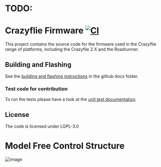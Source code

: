 # TODO:

# Crazyflie Firmware  [![CI](https://github.com/bitcraze/crazyflie-firmware/workflows/CI/badge.svg)](https://github.com/bitcraze/crazyflie-firmware/actions?query=workflow%3ACI)

This project contains the source code for the firmware used in the Crazyflie range of platforms, including the Crazyflie 2.X and the Roadrunner.

## Building and Flashing
See the [building and flashing instructions](https://github.com/bitcraze/crazyflie-firmware/blob/master/docs/building-and-flashing/build.md) in the github docs folder.

### Test code for contribution

To run the tests please have a look at the [unit test documentation](https://www.bitcraze.io/documentation/repository/crazyflie-firmware/master/development/unit_testing/).

## License

The code is licensed under LGPL-3.0

# Model Free Control Structure
![image]([https://github.com/UVM-AIRLAB/CF_MFC/assets/112403419/bf0919c6-d3d3-4e79-a21f-297187211601](https://viewer.diagrams.net/?tags=%7B%7D&highlight=0000ff&edit=_blank&layers=1&nav=1&title=MFC%20Structure.drawio#R7V1bs5s4Ev41rpp5wIW483guyexDspvdZHYmeUlhg20mGLyAzzmeX78SSBgJcTm2BHaOk6rECHFTd399kdQ90x%2B2L7%2Bl3m7zMfGDaKap%2FstMf5xpmq4ZAP6HWg5lC1AdvWxZp6GP244Nn8O%2FA9IRt%2B5DP8iojnmSRHm4oxuXSRwHy5xq89I0eaa7rZKIfurOWweNhs9LL2q2%2FhH6%2BaZsdUz12P6PIFxvyJOBis9sPdIZ3yLbeH7yXDYVffR3M%2F0hTZK8%2FLV9eQgiNHpkXMobvW85W71YGsT5kAvuzcPDIjhk%2BeKH76fRN%2F%2F3x38qmlne5smL9viLZ5oVwRverxJ4X%2Fja%2BQGPhfW%2FfUJOKFlBqTvYAVg7SO7743n4a43%2B%2F5J6f0GSJOkB9votiIPUgwfk9vBFyyeUnfEYVQ%2FT0mQf%2BwF6dxWeft6EefB55y3R2WfIa7Btk28jeASqq%2BtjgYfnKUjz4KXWhMfmtyDZBnnxZvisUtEUs6qOh%2Bb5SHag4y6bGskNPO6qh1ltXd37SA34AxPkFcQBqs2hDjNOgQ%2F5FR8mab5J1knsRe%2BOrff0SB77fEiSHR6%2Fv4I8P2Dh8%2FZ5MnB0s2SfLoMu9nKxyHrpOsg7OuoYFdDXdFIrDSIvD59o6ZQw8s75cmG0yEVA7pTtF6TtUBOLWvNQYUHD9sFbQPClCOdF4TqGv5eQcEEKG5A4hBDc7vCJbej7JY8E8MW9RXE%2FxCW7JIzzYlTN%2B5n5yGWCHp5lJa%2FCaPwYCga5EqnOVUIHLJMKvtNgLsA3%2F4Q%2Bp3Znk3tXcoNktcogt7JMVL3h6XxF5KFLoIuhD9J3T0FJAVCjW0HjT0kW5mGC6LdI8jzZIlYiygURz%2FeyTSXvDR6o8QfLDjkCBHSvHXqX7csaKfV5EEGipajffBtmS%2FiZXhwk%2B2weIRD8vthHC0EQbDIQrBlNDLY4EGzKQmCC9130IsMVbgtTon98e4kZoRP33vLHuoDuhySCahM9S18Vf2CX4mF32a40eQo6k4NV%2BIKIf4%2Ff53GT58hWukMjob1f%2BrExD6EkrkKoFNL5Ej5Re%2B97uQf%2FQ%2B0Z%2Bj%2BJyU8TaPiEEiaZreyifaYE211%2BUIDmzHfxWgjhDYbwhMo1wmscwktTvTq4EZ4m%2FDaMpVBeZyhvN0V%2BVMoTj2VcEyt4CfM%2F0eVz13Xw8dfiWLfI8eMLvn9xcKgdfArSEH49gveirZUw4syrFsVqa0hpH%2F8ARqzduWm6xz8m%2FYDSnsT3rLsyDf1tuHPbYBiH4YjS5mzcTJQqB2q765TtvPgsE3GmwY8zvn6f2ffI%2B7Ufy4a6kVg84uLNQaMNEU6xBnXHcmmai7EGNd5N5RuDxLiZBmkAlFOXQhpNB91IE8Pv%2FbN%2BUF5nksPjZcURdR0LUa%2BCrV4%2F08BE6%2FUzDXscIASaRTGVxSCdbHACVis47bjIFIVxoBAFW2ATCmSZLegkyBPGqGY%2B7DZhB9bRrm%2FVvLsG%2FCNKQog37Gj6eYhHHF6GG%2BVhHABGvyH9s5LLUmkThSiaU6k3gkqyJlFJIhULAgv8JOjBUJa1Q1vWlkn0nwDLulfzkBgFo3kGKzfpKgq4wwzoxo16btNi1ItDGF6QXLSCyjdB7g1WUZeLb8QsEIFvhkrUEZkxEaKc9NHsb63BOH8kaeQjaU7gP%2FeJjz74Ll7DIdHUL6kXZ6sk3XpF2IYl8ujzVZpKR7EHTldpjrTIiTGJ8iD%2BDIXtZieytw5%2FLxaLn6dq80kZ6o4e3gBN6RAc3th%2FP1xtWINYtWfjqDoHJpkyO5dn3LGQ07SvRdJ5Ntyp5ubpqEGiDv1G4oVNgwOJ0%2BBE9tUA2VVlEOCKTStT5Ly3BhxuUPJMhNB13k1HsLQGrGN5u9PeGj1JYjSnPked8zZ4Ms8Q621NfUqZ89ZpqptTT3sOWJnytqguZ8LboMluT7zOwZwm4CfIkjvdIiPo2W%2BRGRdmkfHkVKhFRsyxIuR1zQaZyFiX5mrMmkExFpnGvekIHtyAhW1v1yJzaZAG1sTLEM3barQxTDLALFcCztTamReDe9N0l2OUAcAQ3p3YGidxoBrh%2F5MUlz1A5ZvCnxBBWU4YewZCG7BhhjdqlrRRa641%2BBTmy81lDxvgrHUed9zIqrrrdAKqcG6xX0RjYrq21RPV5S4iaCVzr79g8yO4A1wSu8UIPdfCZAINOmDYSPb8vMYzNaV4LLvsmgPIRApF%2BSs2jTIzCe6KQV8vz12xb%2B5Kl%2FnCBJU0Z2J%2Fxb75K6P4KyYD7erE%2Fop981fG8VcsVqdP7K%2FYTX%2Flq%2Fd82XY3b6fZuHa3c%2B3b%2B8kI9lvFOBZ7KVF0vX3NqKDFTR%2B%2FhzMNvp36Bf24zlVOjsglDcBlV7QJsUgt3j1HMEibm%2F8%2BJkV2E%2FXxEHvbcJlNDniGwQYa5sTH6IO86lLxmDdJrOEMiBOOXHw%2Bdtgd8CwFWtZ73qWpd6h1w8Le%2FhzAf07b4v6e%2FvBH%2BQZipau5e%2B0%2F4RpeUi3Kvhghsy5SyPTrEjLxyx75zMwi4ti7MrX2XZmCQmH7n2ItJeFfMYaHY4pZXz3axhRnko0UZ4iv8DUyw8R36I41cfIrIFveMPm99sU3hIXFBLNtJteHmGC2ybvnCNI9SdqH06W7ZUZLunTr6tjambdVXY52vuqJKkfkJnlgkhWNYqam5MsvWRxWY5PPQZwlaYYeHyMn5XPu5WjL6LssD7dl0tOJ3ZRqaoAsNx%2B66EDablF3SGKI2L9DOXwRf0deloVLemDoUYS9MfyhOX%2BMFmRiH41uGK9nzJqBKv3AmVvAeiOghGt6UbRGEJNDD9J2prTYTk%2B4YWgqLjZ%2Fm6XKiVuwL2y6NsOCEuIQQJOYW%2BAzfFiwJWiRXZ8ecIXZeOrccMkGFDG5BIiCYaNqYymJKg24SHgj21aPMPW1DmGvxawLgSJWNTUQZCgUAbLsgLCQPsyAfC0Usc8hLywXinTp1ik2TK%2FUKj1KnJhUW651HnfTWTnGQJwBi25ORhzDphZWgrkK3cJRF1a25E%2BaCrU0iw8Cr0YtdvuvLmnip7Lux0Ut6RGzKlh2tbglNEUqUM%2FELfoNyEpPazwY02TCmGMzMOaMi2KD84%2BOg2LAEWR76Y1Mz3JQzJwExNqn7QStFsIzdle6TugosyIgzFQ1uuiHlKXrJGvgGIjWXBwpDtFM1WAQTe9zCAVDGqlpcimQBgRBmmJYzII1YM31WvJ615ECcYo5jaXG07tCLbWv12uiCVuPgCw0QRMeCmBqI7Gz4TIhTULwvgZprJF23NUnHNJcWzFX9tft%2Ft%2Bbxe4hf%2F%2FvIPnj0iCtFRFej2kWE2wDQE6MrPGgkUCMFwMRaqn9eb1GmsglGbZFp5ITY6MpDJ9Xs2ZjQNqABFjXuCtaVJLLCUo4ttllek9q3MFoqFtq950kLznROdum4GG1ye2i9k8pBgPpvEyF426gAtUipuutV3C6wBFmHaOoF0X4oSkEXm00tD1IlNHwr49fnr6qf99lX%2BIofj4En91PvtJuMgidV7v%2B4gGgFTNOcIMsKaW8mDw%2B2mjWA0maOhEQMcuYoId5AhJlEHHypstWNL8Po%2BNDK78uTuKgbMHniTVSOnKqYVBWjFGVNrySUoa0iYtqDqq18A%2FDXUPLpSiWZs%2F1ehXExmOc%2BmOG1UgUxsncXHNiXajrL2tYybsIKLSBLSYipMuIaXMDJAOWGrzKPF1B%2BKjlbXi00F9RZqvLGBVa02w1HI7Z2lgTeYrdyo8vcYYPWwqr1Fsi8ZiZ7zQkIPBnTn5jYZnaD9DZhfp6c0B56WYMW9JwTrLb8WId9fqGDu5wYRbqjYKSCjDjJ23oeu1bCig%2ByrHJGDkpLGXlgOKSi7fwhyHX20oFJCUFlMLumjJAE4xlpQLi0p23VuJN011OCijFYDZeGJwCcKMS%2FlYT6lVa2BmqhYVvrj6LygOKw7xhLazpF6aFB0xqvS00lqOFNdBP91HBmLzPjfCS1TBL%2BcnVMBgQm7lRXgTlmQQSk1venIqtn%2BA%2FFzWHrJv0oOkumHMkxuXpSGdum7KG7npCSMd1cqhqBW2sil3522vCEobrtWGdizJhQTOSBNAdH97N7jUyF%2BGHTzPeVMcieUEzHUUqATTXsUhSiEkKbC6GUl2WyIdOpevFLyh5CsoC6uD%2FgQp%2BLTsWcyYrbxtGh7L7Bw9VHUedMi%2FOlAySaVXrWptesfD0igqlLlewfXxXvK6XljMn6qLCYoV5JQ0VL0aP0QyT%2FLDwS%2B0qaEe9vUWWRPs8KM9tIZVDfEYlbxDGaIahaqP%2FxRxfk2PUz7JNcvXfCkL0F3x92YZRoOhpANLzKczCRRiFOR6s4jgKmFkmtZi1pOi1D5XIOyT7XAm8DM2VHBt20AtoNPC7KZvkCcEnr3PbuWQXxJ3X1Ts0Z8rOYsPOIYnXSraEDxf%2BVJYb%2Bliq8y13%2Fgqx%2Fj6KStaX%2BbK6xvDuuW%2BuPIXBswS6toh1nkLEIAjeRgjEaKsI%2BdioeRP6fhD3Sz1k2SiMMfLg%2Bf7%2B7%2F8rq0ZArR8q8HYyhkV5DhY%2FQoinBVJukyTfVH3DGH6cF3GAyNDZsVEwvGRLZDD1jw4XrGqDk3sLjHC1j1GpLvBB9LfCaxBGRK8YZQijsYxh3Xm%2BD08qxMwvkNdLf1EU%2BPT%2Flo%2Bm%2B2A9Ak1upT7UxeZ8cxDr%2FFeQ5EDzP4fywBedKNwN6MXoTZOoy9oP%2FL3lwDFCovphCv2binWiPG0yITDsSp3XNSxgVSgtvnX9x3Do0YhiOBQAowKDYrRwyI18IED5vgsjpfbjV0anO00mR56YEoUZHEjECKskVfxkD98OjfPyB83c6T7gXJx4pSHd0dFLQ9ixXP1R6%2FcJeYwa2n3aJVNpsC7W07IP3sGrlXi%2FXQQp1R%2F08WnxVNHiVphzSNkpnv%2FXPstZfuKhOgJnWtQwu6B8V8RaUufaOTqANTMpRG1hsBYe7xxV9JwP3qFL%2BhfpSSPbpSuX%2BzSrTsI3GDAe6BaQzbdKkoaUTXwkTBc37tIgg4%2F3coYn6U9tXW11eR%2BrRsEK09q0jLlruZWHkmCgBZprzPUK6liXxpmblkOdrLtGjENUl%2BKQFlyEsWeMPWhdiibM1sTC0BjCOmX8YOXtowHE2cNBgQMTFWE0Giwo30oB%2FdIXxP6%2FVg%2BlPmznShR5Q4MwTuup4%2B2H2S7yDgSuCpBcRAlSRjS7Ho390owhzDo3B3gBR%2B5WuR4tUE%2BwB9ssvWUZxcvEq52eweqyLkhcuK4dqtWWDS2Er2Fc%2BZoW6hyGRR4ryDLbdWiHPbRB%2BaDJGnPYwtFxLMQw6mEZfHk5HhuIO3nt5BOyROK87fRzTfHZ5JvxXdMAVSNtufCIhlqHdp%2FregtINu%2BY7Eri1Inf7PUjSOOO06vAy%2FdpAFEmz2G3rHNYEJ909eTGkDosW2%2B3CzyogJZ4ZDCBG4CJp5yJbVvwN0PxYhP3Q2ml4B86oMx3JfX8cI9fG628bgS0cGMTMMqux8BcBy73icxpDggcPw8%2FqgS3HsntlbQsgIDje%2BkBAtoqQe9VbyyPcWu0pjHusGPwB0tlvzH%2FPswLVJ0Rs1K8cdQVKYBSDc3a0MuKyah%2BZKzDAfIiIJ8vCbnTLTGQqV5F4M%2FL4O%2Bejl4E%2BTkuEoN2d6SJ3OhGSffRm2zFB6YLX%2Fr5L8MR%2FkbHOjo2TlIAWT%2Fb5uQ0MPA9bLh7DrJkG3CRlQKjwq2BpjHkD87nY8Y5mgpljBCq%2F6IOTacSIXhyfOHhF7NSQtRjl2%2FcFOGVhz7eUzy0UydTOiSpxdKFzZXc3nTsNetY%2Bl8FXLTa5dvjN%2FUqWr1ifr%2Fp15t%2BnVa%2F1qcWXq9hKwd8Yv36dNOvN%2F16069vXL9%2BS9DKRMgtN71606sT6VWx6i2DMLXcFIvmbxrupuGuRcPVwrdUHPem%2BeRqvmR%2Fcylvqu%2BnUn3F5hFxum%2Fc6fMxptpLZVGPdSsOF2qHrKs9zqgfV4NQU%2BoWJttVr7JP62tQOatGu1axFymMCiVJlgOo2SFewnccsELgFZZXl8q6AOMLBNtW28v8CU0voI1ndDUWjXGsrOP7UAp3FQVtok%2F%2B1WSaWh4PCsof6tzB%2FFvnFo2kKlOLRylhHmzxJ1b7zeFvtBozXB0UvFy42aEYsxqqHd%2BweDQwkaBCSwKtVVWz8praykmtmTGNgwKMoM%2Batl2eJNHCg%2BjcavO9UPBwjs33WzLDkwnLxEffBa0svKyuCIGonx7f36zBmzX4U1iDRZwfGzkNjaugvcaTxEduWvqmpX9SLd2pj%2Fkq%2FFq0tFxtXKjdhjLGOvqXL2TnU7lFp%2FgCtEkHsizqlm%2BC6hYrVLdeXQTFfljod%2ByjPPv1ptFvGv0n0uhFzFW2QmcDLkymiRxxzbpAzREycLB1YHW3mbbE4KTfEFHEgZ%2BOoZkp8vcIIjVs%2BgBBDF3%2FEYJXNH3ykiKUUxs6EwzLXCItjzCwJklb0lKIHpXNPpbuGicFyZVmILE5OZpEFxT1fdhu33%2BrZVu%2FwITr7YmjOpKAdwqDkPpWQGPS8mNGOzVD%2Bwgp2aetQIGqO1DpiMAc1XEdNx%2BReZ1owEvSKLQCzfuLKzkzQOwztHcQGYEtXNEpBUJAQNVJ5eeqavB5KPBC34a5q3yM0AZkhXxd2c5WYe3Pa2sOFMKRamwajF1sEtq%2FuqocmwTWYNPWiasqx6dyMw9gr3XR7uwIgqA9MkO%2BbVfL%2FgJY122bCKuRpRgGzUZsqdYB5bBonGEYWiLOyKt4zqY87LEwfh58aqR7P7XoJRsAqMqciy4BzL4x9p7bq3GyAEz1n51b%2FK%2Bz0vMtnzkXgiyGJoCTq3XUfOb6AAvmbWU3lpPQ3GoUv5s4uTG3svebJryktNYWk9AcmE2RH5fyPHN2gkiHoEojrTSSXtDSZEquAhalh9fNdvXuO0n2cDh1s3vdlRMmLod6OEF1p%2F2CtL3U%2FZhjc88U0uBXAXPLsuxWj%2BuYLG%2FozNXUAaGmWHSDgZD4jupQbCwqvGNy7yrf7dKbxSEvFRjbyi2BkUPGpGQqA74Dqq8bmhyUZguKjI6tvMJ9Quem9t9fLm4aaij8kNIBAsr%2BQsLaYvDGHQ1gBhT3u1TEGaPoW29QqQVuxKOIoQmz9UyDvRNUnLU%2FTFRRNjw1p87%2FhIeV83Zh5W5cZvA4tacBz5uSttpGHxDwOjE0yywH6StG8%2Bqa373SZQ0UrolmlCz1VBlki%2Fua7J0kC53Bi7oJnR76do0z1EONBiJyInwWS7Od89iTuCX2aH6JMSSCcyLmvE5zc72HypyAes2lTAoXWOLiO3VfhOtRaEOXrwytCDsSzpkujU6GcyrOmWwxa31knDshrvRKnKutxrs0xBsIZ5U0i4Az29TOhDPyBvRKnfGwrVlM7lxsO8G7GQQ655WXHglM2HKqp2KJwUIJOz9x7iw3c1%2Bps9QGLyYziQJtZbRepaVdFp9VjHX2egq9bUOF6PUU7CsTz%2FxE1oOHaYJU1LE7Wl1Q7rXQ3%2F0f)https://viewer.diagrams.net/?tags=%7B%7D&highlight=0000ff&edit=_blank&layers=1&nav=1&title=MFC%20Structure.drawio#R7V1bs5s4Ev41rpp5wIW483guyexDspvdZHYmeUlhg20mGLyAzzmeX78SSBgJcTm2BHaOk6rECHFTd399kdQ90x%2B2L7%2Bl3m7zMfGDaKap%2FstMf5xpmq4ZAP6HWg5lC1AdvWxZp6GP244Nn8O%2FA9IRt%2B5DP8iojnmSRHm4oxuXSRwHy5xq89I0eaa7rZKIfurOWweNhs9LL2q2%2FhH6%2BaZsdUz12P6PIFxvyJOBis9sPdIZ3yLbeH7yXDYVffR3M%2F0hTZK8%2FLV9eQgiNHpkXMobvW85W71YGsT5kAvuzcPDIjhk%2BeKH76fRN%2F%2F3x38qmlne5smL9viLZ5oVwRverxJ4X%2Fja%2BQGPhfW%2FfUJOKFlBqTvYAVg7SO7743n4a43%2B%2F5J6f0GSJOkB9votiIPUgwfk9vBFyyeUnfEYVQ%2FT0mQf%2BwF6dxWeft6EefB55y3R2WfIa7Btk28jeASqq%2BtjgYfnKUjz4KXWhMfmtyDZBnnxZvisUtEUs6qOh%2Bb5SHag4y6bGskNPO6qh1ltXd37SA34AxPkFcQBqs2hDjNOgQ%2F5FR8mab5J1knsRe%2BOrff0SB77fEiSHR6%2Fv4I8P2Dh8%2FZ5MnB0s2SfLoMu9nKxyHrpOsg7OuoYFdDXdFIrDSIvD59o6ZQw8s75cmG0yEVA7pTtF6TtUBOLWvNQYUHD9sFbQPClCOdF4TqGv5eQcEEKG5A4hBDc7vCJbej7JY8E8MW9RXE%2FxCW7JIzzYlTN%2B5n5yGWCHp5lJa%2FCaPwYCga5EqnOVUIHLJMKvtNgLsA3%2F4Q%2Bp3Znk3tXcoNktcogt7JMVL3h6XxF5KFLoIuhD9J3T0FJAVCjW0HjT0kW5mGC6LdI8jzZIlYiygURz%2FeyTSXvDR6o8QfLDjkCBHSvHXqX7csaKfV5EEGipajffBtmS%2FiZXhwk%2B2weIRD8vthHC0EQbDIQrBlNDLY4EGzKQmCC9130IsMVbgtTon98e4kZoRP33vLHuoDuhySCahM9S18Vf2CX4mF32a40eQo6k4NV%2BIKIf4%2Ff53GT58hWukMjob1f%2BrExD6EkrkKoFNL5Ej5Re%2B97uQf%2FQ%2B0Z%2Bj%2BJyU8TaPiEEiaZreyifaYE211%2BUIDmzHfxWgjhDYbwhMo1wmscwktTvTq4EZ4m%2FDaMpVBeZyhvN0V%2BVMoTj2VcEyt4CfM%2F0eVz13Xw8dfiWLfI8eMLvn9xcKgdfArSEH49gveirZUw4syrFsVqa0hpH%2F8ARqzduWm6xz8m%2FYDSnsT3rLsyDf1tuHPbYBiH4YjS5mzcTJQqB2q765TtvPgsE3GmwY8zvn6f2ffI%2B7Ufy4a6kVg84uLNQaMNEU6xBnXHcmmai7EGNd5N5RuDxLiZBmkAlFOXQhpNB91IE8Pv%2FbN%2BUF5nksPjZcURdR0LUa%2BCrV4%2F08BE6%2FUzDXscIASaRTGVxSCdbHACVis47bjIFIVxoBAFW2ATCmSZLegkyBPGqGY%2B7DZhB9bRrm%2FVvLsG%2FCNKQog37Gj6eYhHHF6GG%2BVhHABGvyH9s5LLUmkThSiaU6k3gkqyJlFJIhULAgv8JOjBUJa1Q1vWlkn0nwDLulfzkBgFo3kGKzfpKgq4wwzoxo16btNi1ItDGF6QXLSCyjdB7g1WUZeLb8QsEIFvhkrUEZkxEaKc9NHsb63BOH8kaeQjaU7gP%2FeJjz74Ll7DIdHUL6kXZ6sk3XpF2IYl8ujzVZpKR7EHTldpjrTIiTGJ8iD%2BDIXtZieytw5%2FLxaLn6dq80kZ6o4e3gBN6RAc3th%2FP1xtWINYtWfjqDoHJpkyO5dn3LGQ07SvRdJ5Ntyp5ubpqEGiDv1G4oVNgwOJ0%2BBE9tUA2VVlEOCKTStT5Ly3BhxuUPJMhNB13k1HsLQGrGN5u9PeGj1JYjSnPked8zZ4Ms8Q621NfUqZ89ZpqptTT3sOWJnytqguZ8LboMluT7zOwZwm4CfIkjvdIiPo2W%2BRGRdmkfHkVKhFRsyxIuR1zQaZyFiX5mrMmkExFpnGvekIHtyAhW1v1yJzaZAG1sTLEM3barQxTDLALFcCztTamReDe9N0l2OUAcAQ3p3YGidxoBrh%2F5MUlz1A5ZvCnxBBWU4YewZCG7BhhjdqlrRRa641%2BBTmy81lDxvgrHUed9zIqrrrdAKqcG6xX0RjYrq21RPV5S4iaCVzr79g8yO4A1wSu8UIPdfCZAINOmDYSPb8vMYzNaV4LLvsmgPIRApF%2BSs2jTIzCe6KQV8vz12xb%2B5Kl%2FnCBJU0Z2J%2Fxb75K6P4KyYD7erE%2Fop981fG8VcsVqdP7K%2FYTX%2Flq%2Fd82XY3b6fZuHa3c%2B3b%2B8kI9lvFOBZ7KVF0vX3NqKDFTR%2B%2FhzMNvp36Bf24zlVOjsglDcBlV7QJsUgt3j1HMEibm%2F8%2BJkV2E%2FXxEHvbcJlNDniGwQYa5sTH6IO86lLxmDdJrOEMiBOOXHw%2Bdtgd8CwFWtZ73qWpd6h1w8Le%2FhzAf07b4v6e%2FvBH%2BQZipau5e%2B0%2F4RpeUi3Kvhghsy5SyPTrEjLxyx75zMwi4ti7MrX2XZmCQmH7n2ItJeFfMYaHY4pZXz3axhRnko0UZ4iv8DUyw8R36I41cfIrIFveMPm99sU3hIXFBLNtJteHmGC2ybvnCNI9SdqH06W7ZUZLunTr6tjambdVXY52vuqJKkfkJnlgkhWNYqam5MsvWRxWY5PPQZwlaYYeHyMn5XPu5WjL6LssD7dl0tOJ3ZRqaoAsNx%2B66EDablF3SGKI2L9DOXwRf0deloVLemDoUYS9MfyhOX%2BMFmRiH41uGK9nzJqBKv3AmVvAeiOghGt6UbRGEJNDD9J2prTYTk%2B4YWgqLjZ%2Fm6XKiVuwL2y6NsOCEuIQQJOYW%2BAzfFiwJWiRXZ8ecIXZeOrccMkGFDG5BIiCYaNqYymJKg24SHgj21aPMPW1DmGvxawLgSJWNTUQZCgUAbLsgLCQPsyAfC0Usc8hLywXinTp1ik2TK%2FUKj1KnJhUW651HnfTWTnGQJwBi25ORhzDphZWgrkK3cJRF1a25E%2BaCrU0iw8Cr0YtdvuvLmnip7Lux0Ut6RGzKlh2tbglNEUqUM%2FELfoNyEpPazwY02TCmGMzMOaMi2KD84%2BOg2LAEWR76Y1Mz3JQzJwExNqn7QStFsIzdle6TugosyIgzFQ1uuiHlKXrJGvgGIjWXBwpDtFM1WAQTe9zCAVDGqlpcimQBgRBmmJYzII1YM31WvJ615ECcYo5jaXG07tCLbWv12uiCVuPgCw0QRMeCmBqI7Gz4TIhTULwvgZprJF23NUnHNJcWzFX9tft%2Ft%2Bbxe4hf%2F%2FvIPnj0iCtFRFej2kWE2wDQE6MrPGgkUCMFwMRaqn9eb1GmsglGbZFp5ITY6MpDJ9Xs2ZjQNqABFjXuCtaVJLLCUo4ttllek9q3MFoqFtq950kLznROdum4GG1ye2i9k8pBgPpvEyF426gAtUipuutV3C6wBFmHaOoF0X4oSkEXm00tD1IlNHwr49fnr6qf99lX%2BIofj4En91PvtJuMgidV7v%2B4gGgFTNOcIMsKaW8mDw%2B2mjWA0maOhEQMcuYoId5AhJlEHHypstWNL8Po%2BNDK78uTuKgbMHniTVSOnKqYVBWjFGVNrySUoa0iYtqDqq18A%2FDXUPLpSiWZs%2F1ehXExmOc%2BmOG1UgUxsncXHNiXajrL2tYybsIKLSBLSYipMuIaXMDJAOWGrzKPF1B%2BKjlbXi00F9RZqvLGBVa02w1HI7Z2lgTeYrdyo8vcYYPWwqr1Fsi8ZiZ7zQkIPBnTn5jYZnaD9DZhfp6c0B56WYMW9JwTrLb8WId9fqGDu5wYRbqjYKSCjDjJ23oeu1bCig%2ByrHJGDkpLGXlgOKSi7fwhyHX20oFJCUFlMLumjJAE4xlpQLi0p23VuJN011OCijFYDZeGJwCcKMS%2FlYT6lVa2BmqhYVvrj6LygOKw7xhLazpF6aFB0xqvS00lqOFNdBP91HBmLzPjfCS1TBL%2BcnVMBgQm7lRXgTlmQQSk1venIqtn%2BA%2FFzWHrJv0oOkumHMkxuXpSGdum7KG7npCSMd1cqhqBW2sil3522vCEobrtWGdizJhQTOSBNAdH97N7jUyF%2BGHTzPeVMcieUEzHUUqATTXsUhSiEkKbC6GUl2WyIdOpevFLyh5CsoC6uD%2FgQp%2BLTsWcyYrbxtGh7L7Bw9VHUedMi%2FOlAySaVXrWptesfD0igqlLlewfXxXvK6XljMn6qLCYoV5JQ0VL0aP0QyT%2FLDwS%2B0qaEe9vUWWRPs8KM9tIZVDfEYlbxDGaIahaqP%2FxRxfk2PUz7JNcvXfCkL0F3x92YZRoOhpANLzKczCRRiFOR6s4jgKmFkmtZi1pOi1D5XIOyT7XAm8DM2VHBt20AtoNPC7KZvkCcEnr3PbuWQXxJ3X1Ts0Z8rOYsPOIYnXSraEDxf%2BVJYb%2Bliq8y13%2Fgqx%2Fj6KStaX%2BbK6xvDuuW%2BuPIXBswS6toh1nkLEIAjeRgjEaKsI%2BdioeRP6fhD3Sz1k2SiMMfLg%2Bf7%2B7%2F8rq0ZArR8q8HYyhkV5DhY%2FQoinBVJukyTfVH3DGH6cF3GAyNDZsVEwvGRLZDD1jw4XrGqDk3sLjHC1j1GpLvBB9LfCaxBGRK8YZQijsYxh3Xm%2BD08qxMwvkNdLf1EU%2BPT%2Flo%2Bm%2B2A9Ak1upT7UxeZ8cxDr%2FFeQ5EDzP4fywBedKNwN6MXoTZOoy9oP%2FL3lwDFCovphCv2binWiPG0yITDsSp3XNSxgVSgtvnX9x3Do0YhiOBQAowKDYrRwyI18IED5vgsjpfbjV0anO00mR56YEoUZHEjECKskVfxkD98OjfPyB83c6T7gXJx4pSHd0dFLQ9ixXP1R6%2FcJeYwa2n3aJVNpsC7W07IP3sGrlXi%2FXQQp1R%2F08WnxVNHiVphzSNkpnv%2FXPstZfuKhOgJnWtQwu6B8V8RaUufaOTqANTMpRG1hsBYe7xxV9JwP3qFL%2BhfpSSPbpSuX%2BzSrTsI3GDAe6BaQzbdKkoaUTXwkTBc37tIgg4%2F3coYn6U9tXW11eR%2BrRsEK09q0jLlruZWHkmCgBZprzPUK6liXxpmblkOdrLtGjENUl%2BKQFlyEsWeMPWhdiibM1sTC0BjCOmX8YOXtowHE2cNBgQMTFWE0Giwo30oB%2FdIXxP6%2FVg%2BlPmznShR5Q4MwTuup4%2B2H2S7yDgSuCpBcRAlSRjS7Ho390owhzDo3B3gBR%2B5WuR4tUE%2BwB9ssvWUZxcvEq52eweqyLkhcuK4dqtWWDS2Er2Fc%2BZoW6hyGRR4ryDLbdWiHPbRB%2BaDJGnPYwtFxLMQw6mEZfHk5HhuIO3nt5BOyROK87fRzTfHZ5JvxXdMAVSNtufCIhlqHdp%2FregtINu%2BY7Eri1Inf7PUjSOOO06vAy%2FdpAFEmz2G3rHNYEJ909eTGkDosW2%2B3CzyogJZ4ZDCBG4CJp5yJbVvwN0PxYhP3Q2ml4B86oMx3JfX8cI9fG628bgS0cGMTMMqux8BcBy73icxpDggcPw8%2FqgS3HsntlbQsgIDje%2BkBAtoqQe9VbyyPcWu0pjHusGPwB0tlvzH%2FPswLVJ0Rs1K8cdQVKYBSDc3a0MuKyah%2BZKzDAfIiIJ8vCbnTLTGQqV5F4M%2FL4O%2Bejl4E%2BTkuEoN2d6SJ3OhGSffRm2zFB6YLX%2Fr5L8MR%2FkbHOjo2TlIAWT%2Fb5uQ0MPA9bLh7DrJkG3CRlQKjwq2BpjHkD87nY8Y5mgpljBCq%2F6IOTacSIXhyfOHhF7NSQtRjl2%2FcFOGVhz7eUzy0UydTOiSpxdKFzZXc3nTsNetY%2Bl8FXLTa5dvjN%2FUqWr1ifr%2Fp15t%2BnVa%2F1qcWXq9hKwd8Yv36dNOvN%2F16069vXL9%2BS9DKRMgtN71606sT6VWx6i2DMLXcFIvmbxrupuGuRcPVwrdUHPem%2BeRqvmR%2Fcylvqu%2BnUn3F5hFxum%2Fc6fMxptpLZVGPdSsOF2qHrKs9zqgfV4NQU%2BoWJttVr7JP62tQOatGu1axFymMCiVJlgOo2SFewnccsELgFZZXl8q6AOMLBNtW28v8CU0voI1ndDUWjXGsrOP7UAp3FQVtok%2F%2B1WSaWh4PCsof6tzB%2FFvnFo2kKlOLRylhHmzxJ1b7zeFvtBozXB0UvFy42aEYsxqqHd%2BweDQwkaBCSwKtVVWz8praykmtmTGNgwKMoM%2Batl2eJNHCg%2BjcavO9UPBwjs33WzLDkwnLxEffBa0svKyuCIGonx7f36zBmzX4U1iDRZwfGzkNjaugvcaTxEduWvqmpX9SLd2pj%2Fkq%2FFq0tFxtXKjdhjLGOvqXL2TnU7lFp%2FgCtEkHsizqlm%2BC6hYrVLdeXQTFfljod%2ByjPPv1ptFvGv0n0uhFzFW2QmcDLkymiRxxzbpAzREycLB1YHW3mbbE4KTfEFHEgZ%2BOoZkp8vcIIjVs%2BgBBDF3%2FEYJXNH3ykiKUUxs6EwzLXCItjzCwJklb0lKIHpXNPpbuGicFyZVmILE5OZpEFxT1fdhu33%2BrZVu%2FwITr7YmjOpKAdwqDkPpWQGPS8mNGOzVD%2Bwgp2aetQIGqO1DpiMAc1XEdNx%2BReZ1owEvSKLQCzfuLKzkzQOwztHcQGYEtXNEpBUJAQNVJ5eeqavB5KPBC34a5q3yM0AZkhXxd2c5WYe3Pa2sOFMKRamwajF1sEtq%2FuqocmwTWYNPWiasqx6dyMw9gr3XR7uwIgqA9MkO%2BbVfL%2FgJY122bCKuRpRgGzUZsqdYB5bBonGEYWiLOyKt4zqY87LEwfh58aqR7P7XoJRsAqMqciy4BzL4x9p7bq3GyAEz1n51b%2FK%2Bz0vMtnzkXgiyGJoCTq3XUfOb6AAvmbWU3lpPQ3GoUv5s4uTG3svebJryktNYWk9AcmE2RH5fyPHN2gkiHoEojrTSSXtDSZEquAhalh9fNdvXuO0n2cDh1s3vdlRMmLod6OEF1p%2F2CtL3U%2FZhjc88U0uBXAXPLsuxWj%2BuYLG%2FozNXUAaGmWHSDgZD4jupQbCwqvGNy7yrf7dKbxSEvFRjbyi2BkUPGpGQqA74Dqq8bmhyUZguKjI6tvMJ9Quem9t9fLm4aaij8kNIBAsr%2BQsLaYvDGHQ1gBhT3u1TEGaPoW29QqQVuxKOIoQmz9UyDvRNUnLU%2FTFRRNjw1p87%2FhIeV83Zh5W5cZvA4tacBz5uSttpGHxDwOjE0yywH6StG8%2Bqa373SZQ0UrolmlCz1VBlki%2Fua7J0kC53Bi7oJnR76do0z1EONBiJyInwWS7Od89iTuCX2aH6JMSSCcyLmvE5zc72HypyAes2lTAoXWOLiO3VfhOtRaEOXrwytCDsSzpkujU6GcyrOmWwxa31knDshrvRKnKutxrs0xBsIZ5U0i4Az29TOhDPyBvRKnfGwrVlM7lxsO8G7GQQ655WXHglM2HKqp2KJwUIJOz9x7iw3c1%2Bps9QGLyYziQJtZbRepaVdFp9VjHX2egq9bUOF6PUU7CsTz%2FxE1oOHaYJU1LE7Wl1Q7rXQ3%2F0f)


